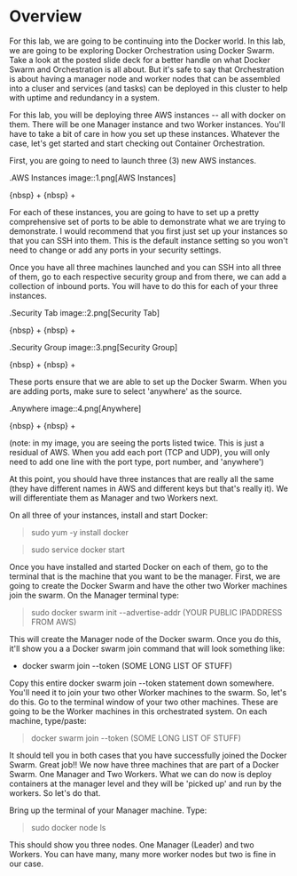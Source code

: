 # Overview 

For this lab, we are going to be continuing into the Docker world. In this lab, we are going to be exploring Docker Orchestration using Docker Swarm. Take a look at the posted slide deck for a better handle on what Docker Swarm and Orchestration is all about. But it's safe to say that Orchestration is about having a manager node and worker nodes that can be assembled into a cluser and services (and tasks) can be deployed in this cluster to help with uptime and redundancy in a system. 

For this lab, you will be deploying three AWS instances -- all with docker on them. There will be one Manager instance and two Worker instances. You'll have to take a bit of care in how you set up these instances. Whatever the case, let's get started and start checking out Container Orchestration. 

First, you are going to need to launch three (3) new AWS instances. 

.AWS Instances
image::1.png[AWS Instances]

{nbsp} +
{nbsp} +

For each of these instances, you are going to have to set up a pretty comprehensive set of ports to be able to demonstrate what we are trying to demonstrate. I would recommend that you first just set up your instances so that you can SSH into them. This is the default instance setting so you won't need to change or add any ports in your security settings. 

Once you have all three machines launched and you can SSH into all three of them, go to each respective security group and from there, we can add a collection of inbound ports. You will have to do this for each of your three instances. 

.Security Tab
image::2.png[Security Tab]

{nbsp} +
{nbsp} +

.Security Group
image::3.png[Security Group]

{nbsp} +
{nbsp} +

These ports ensure that we are able to set up the Docker Swarm. When you are adding ports, make sure to select 'anywhere' as the source. 

.Anywhere
image::4.png[Anywhere]

{nbsp} +
{nbsp} +

(note: in my image, you are seeing the ports listed twice. This is just a residual of AWS. When you add each port (TCP and UDP), you will only need to add one line with the port type, port number, and 'anywhere')

At this point, you should have three instances that are really all the same (they have different names in AWS and different keys but that's really it). We will differentiate them as Manager and two Workers next. 

On all three of your instances, install and start Docker: 

> sudo yum -y install docker 

> sudo service docker start 

Once you have installed and started Docker on each of them, go to the terminal that is the machine that you want to be the manager. First, we are going to create the Docker Swarm and have the other two Worker machines join the swarm. On the Manager terminal type: 

> sudo docker swarm init --advertise-addr (YOUR PUBLIC IPADDRESS FROM AWS)

This will create the Manager node of the Docker swarm. Once you do this, it'll show you a a Docker swarm join command that will look something like: 

- docker swarm join --token (SOME LONG LIST OF STUFF)

Copy this entire docker swarm join --token statement down somewhere. You'll need it to join your two other Worker machines to the swarm. So, let's do this. Go to the terminal window of your two other machines. These are going to be the Worker machines in this orchestrated system. On each machine, type/paste: 

> docker swarm join --token (SOME LONG LIST OF STUFF)

It should tell you in both cases that you have successfully joined the Docker Swarm. Great job!! We now have three machines that are part of a Docker Swarm. One Manager and Two Workers. What we can do now is deploy containers at the manager level and they will be 'picked up' and run by the workers. So let's do that. 

Bring up the terminal of your Manager machine. Type: 

> sudo docker node ls 

This should show you three nodes. One Manager (Leader) and two Workers. You can have many, many more worker nodes but two is fine in our case. 








